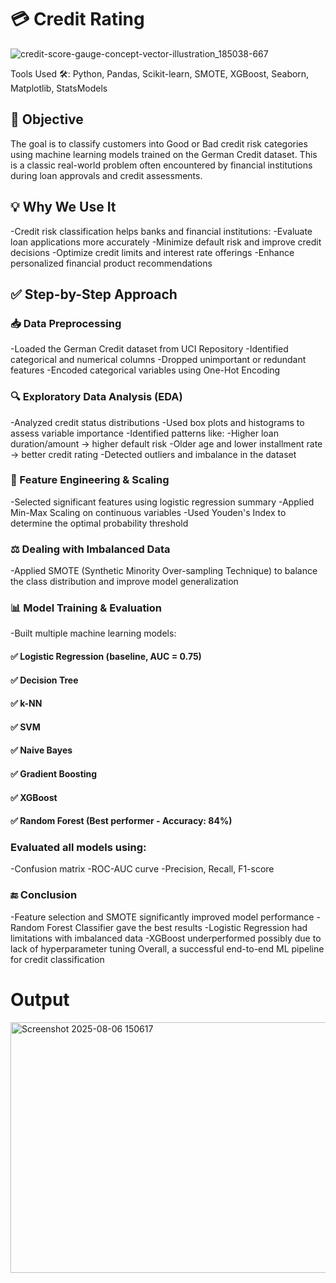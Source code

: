 
# 💳 Credit Rating 

![credit-score-gauge-concept-vector-illustration_185038-667](https://github.com/user-attachments/assets/3631fe5d-0407-4148-bca4-4314a00f5707)


Tools Used 🛠: Python, Pandas, Scikit-learn, SMOTE, XGBoost, Seaborn, Matplotlib, StatsModels

## 🎯 Objective
The goal is to classify customers into Good or Bad credit risk categories using machine learning models trained on the German Credit dataset. This is a classic real-world problem often encountered by financial institutions during loan approvals and credit assessments.

## 💡 Why We Use It
-Credit risk classification helps banks and financial institutions:
-Evaluate loan applications more accurately
-Minimize default risk and improve credit decisions
-Optimize credit limits and interest rate offerings
-Enhance personalized financial product recommendations

## ✅ Step-by-Step Approach

### 📥 Data Preprocessing
-Loaded the German Credit dataset from UCI Repository
-Identified categorical and numerical columns
-Dropped unimportant or redundant features
-Encoded categorical variables using One-Hot Encoding

### 🔍 Exploratory Data Analysis (EDA)
-Analyzed credit status distributions
-Used box plots and histograms to assess variable importance
-Identified patterns like:
-Higher loan duration/amount → higher default risk
-Older age and lower installment rate → better credit rating
-Detected outliers and imbalance in the dataset

### 🧠 Feature Engineering & Scaling
-Selected significant features using logistic regression summary
-Applied Min-Max Scaling on continuous variables
-Used Youden's Index to determine the optimal probability threshold

### ⚖️ Dealing with Imbalanced Data
-Applied SMOTE (Synthetic Minority Over-sampling Technique) to balance the class distribution and improve model generalization

### 📊 Model Training & Evaluation
-Built multiple machine learning models:

#### ✅ Logistic Regression (baseline, AUC = 0.75)
#### ✅ Decision Tree
#### ✅ k-NN
#### ✅ SVM
#### ✅ Naive Bayes
#### ✅ Gradient Boosting
#### ✅ XGBoost
#### ✅ Random Forest (Best performer - Accuracy: 84%)

### Evaluated all models using:
-Confusion matrix
-ROC-AUC curve
-Precision, Recall, F1-score

### 🔚 Conclusion
-Feature selection and SMOTE significantly improved model performance
-Random Forest Classifier gave the best results
-Logistic Regression had limitations with imbalanced data
-XGBoost underperformed possibly due to lack of hyperparameter tuning
Overall, a successful end-to-end ML pipeline for credit classification

# Output
<img width="924" height="401" alt="Screenshot 2025-08-06 150617" src="https://github.com/user-attachments/assets/a6c640ee-a246-4fe2-9bff-644488b2dfbe" />

